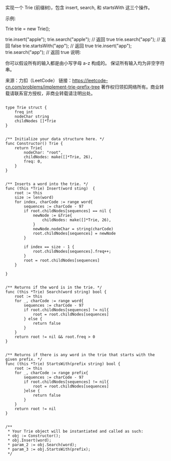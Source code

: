 实现一个 Trie (前缀树)，包含 insert, search, 和 startsWith 这三个操作。

示例:

Trie trie = new Trie();

trie.insert("apple");
trie.search("apple"); // 返回 true
trie.search("app"); // 返回 false
trie.startsWith("app"); // 返回 true
trie.insert("app");
trie.search("app"); // 返回 true
说明:

你可以假设所有的输入都是由小写字母 a-z 构成的。
保证所有输入均为非空字符串。

来源：力扣（LeetCode）
链接：https://leetcode-cn.com/problems/implement-trie-prefix-tree
著作权归领扣网络所有。商业转载请联系官方授权，非商业转载请注明出处。

```golang

type Trie struct {
    freq int
    nodeChar string
    childNodes []*Trie
}


/** Initialize your data structure here. */
func Constructor() Trie {
    return Trie{
        nodeChar: "root",
        childNodes: make([]*Trie, 26),
        freq: 0,
    }
}


/** Inserts a word into the trie. */
func (this *Trie) Insert(word sting)  {
    root := this
    size := len(word)
    for index, charCode := range word{
        sequences := charCode - 97
        if root.childNodes[sequences] == nil {
            newNode := &Trie{
                childNodes: make([]*Trie, 26),
            }
            newNode.nodeChar = string(charCode)
            root.childNodes[sequences] = newNode
        }
    
        if index == size - 1 {
            root.childNodes[sequences].freq++;
        }
        root = root.childNodes[sequences]
    }
    
}


/** Returns if the word is in the trie. */
func (this *Trie) Search(word string) bool {
    root := this
    for _, charCode := range word{
        sequences := charCode - 97
        if root.childNodes[sequences] != nil{
            root = root.childNodes[sequences]
        } else {
            return false
        }
    }
    return root != nil && root.freq > 0
}


/** Returns if there is any word in the trie that starts with the given prefix. */
func (this *Trie) StartsWith(prefix string) bool {
    root := this
    for _, charCode := range prefix{
        sequences := charCode - 97
        if root.childNodes[sequences] != nil{
            root = root.childNodes[sequences]
        }else {
            return false
        }
    }
    return root != nil
}


/**
 * Your Trie object will be instantiated and called as such:
 * obj := Constructor();
 * obj.Insert(word);
 * param_2 := obj.Search(word);
 * param_3 := obj.StartsWith(prefix);
 */

```